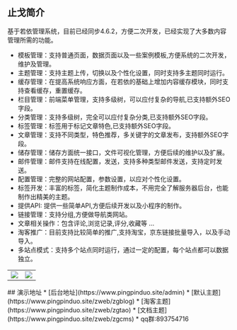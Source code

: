 ## 止戈简介
基于若依管理系统，目前已经同步4.6.2，方便二次开发，已经实现了大多数内容管理所需的功能。
* 模板管理：支持普通页面，数据页面以及一些案例模板,方便系统的二次开发，维护及管理。
* 主题管理：支持主题上传，切换以及个性化设置，同时支持多主题同时运行。
* 缓存管理：在提高系统响应方面，在若依的基础上增加内容缓存模块，同时支持查看缓存，重置缓存。
* 栏目管理：前端菜单管理，支持多级树，可以应付复杂的导航,已支持额外SEO字段。
* 分类管理：支持多级树，完全可以应付复杂分类,已支持额外SEO字段。
* 标签管理：标签用于标记文章特色,已支持额外SEO字段。
* 文章管理：支持不同类型，特色推荐，多关键字的文章发布，支持额外SEO字段。
* 储存管理：储存方面统一接口，文件可视化管理，方便后续的维护以及扩展。
* 邮件管理：邮件支持在线配置，发送，支持多种类型邮件发送，支持定时发送。
* 配置管理：完整的网站配置，参数设置，以应对个性化设置。
* 标签开发：丰富的标签，简化主题制作成本，不用完全了解服务器后台，也能制作出精美的主题。
* 提供API: 提供一些简单API,方便后续开发以及小程序的制作。
* 链接管理：支持分组,方便做导航类网站。
* 文章相关操作：包含评论,浏览记录,评分,收藏等 ...
* 淘客推广：目前支持比较简单的推广,支持淘宝，京东链接批量导入，以及手动导入。
* 多站点模式：支持多个站点同时运行，通过一定的配置，每个站点都可以数据独立。
<table>
    <tr>
        <td><img src="https://gitee.com/Getawy/zhige/raw/master/doc/pic/Snipaste_2021-04-03_14-25-19.png"/></td>
        <td><img src="https://gitee.com/Getawy/zhige/raw/master/doc/pic/Snipaste_2021-04-03_14-25-47.png"/></td>
    </tr>                                 
</table>
## 演示地址
* [后台地址](https://www.pingpinduo.site/admin)
* [默认主题](https://www.pingpinduo.site/zweb/zgblog)
* [淘客主题](https://www.pingpinduo.site/zweb/zgtao)
* [文档主题](https://www.pingpinduo.site/zweb/zgcms)
* qq群:893754716


